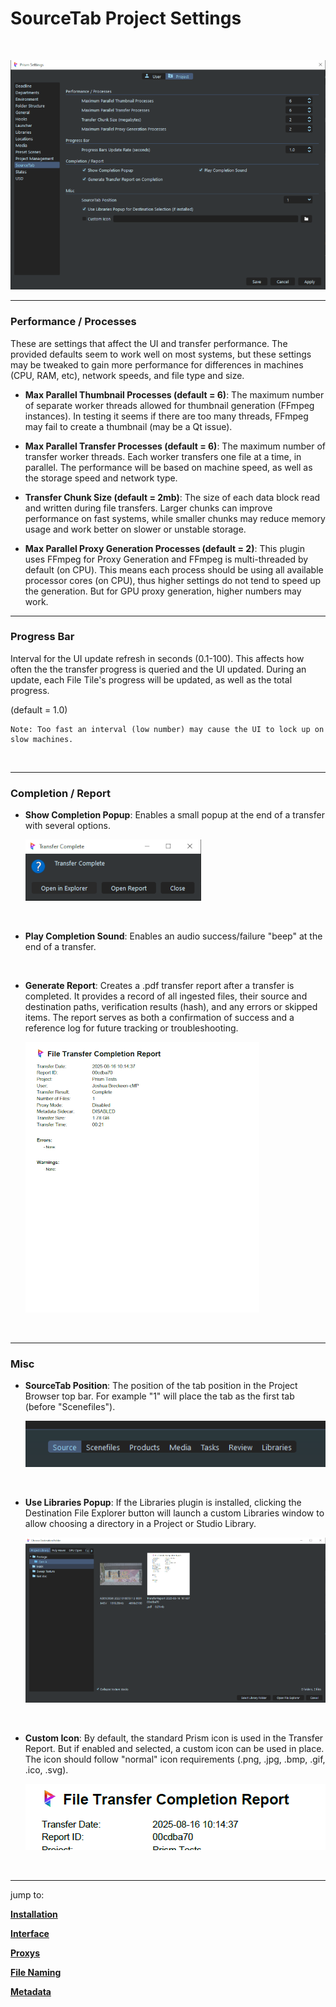 # **SourceTab Project Settings**

<br>

![Settings](DocsImages/settings_overview.png)


___

### **Performance / Processes**
These are settings that affect the UI and transfer performance.  The provided defaults seem to work well on most systems, but these settings may be tweaked to gain more performance for differences in machines (CPU, RAM, etc), network speeds, and file type and size.

- **Max Parallel Thumbnail Processes (default = 6)**: The maximum number of separate worker threads allowed for thumbnail generation (FFmpeg instances).  In testing it seems if there are too many threads, FFmpeg may fail to create a thumbnail (may be a Qt issue).

- **Max Parallel Transfer Processes (default = 6)**: The maximum number of transfer worker threads.  Each worker transfers one file at a time, in parallel.  The performance will be based on machine speed, as well as the storage speed and network type.

- **Transfer Chunk Size (default = 2mb)**:  The size of each data block read and written during file transfers. Larger chunks can improve performance on fast systems, while smaller chunks may reduce memory usage and work better on slower or unstable storage.

- **Max Parallel Proxy Generation Processes (default = 2)**:  This plugin uses FFmpeg for Proxy Generation and FFmpeg is multi-threaded by default (on CPU). This means each process should be using all available processor cores (on CPU), thus higher settings do not tend to speed up the generation.  But for GPU proxy generation, higher numbers may work.

___

### **Progress Bar**
 Interval for the UI update refresh in seconds (0.1-100).  This affects how often the the transfer progress is queried and the UI updated.  During an update, each File Tile's progress will be updated, as well as the total progress.

 (default = 1.0)

    Note: Too fast an interval (low number) may cause the UI to lock up on slow machines.
    
<br>

___


### **Completion / Report**
- **Show Completion Popup**:  Enables a small popup at the end of a transfer with several options.

    ![Icon](DocsImages/completePopup.png)

<br>

- **Play Completion Sound**:  Enables an audio success/failure "beep" at the end of a transfer.

<br>

- **Generate Report**:  Creates a .pdf transfer report after a transfer is completed. It provides a record of all ingested files, their source and destination paths, verification results (hash), and any errors or skipped items. The report serves as both a confirmation of success and a reference log for future tracking or troubleshooting.

    ![Icon](DocsImages/report_overview.png)

<br>

___

### **Misc**

- **SourceTab Position**:  The position of the tab position in the Project Browser top bar.  For example "1" will place the tab as the first tab (before "Scenefiles").  

    ![Icon](DocsImages/tab_position.png)

<br>

- **Use Libraries Popup**:  If the Libraries plugin is installed, clicking the Destination File Explorer button will launch a custom Libraries window to allow choosing a directory in a Project or Studio Library.

    ![Icon](DocsImages/lib_chooser.png)

<br>

- **Custom Icon**:  By default, the standard Prism icon is used in the Transfer Report.  But if enabled and selected, a custom icon can be used in place.  The icon should follow "normal" icon requirements (.png, .jpg, .bmp, .gif, .ico, .svg).

    ![Icon](DocsImages/report_icon.png)



<br>

___
jump to:

[**Installation**](Doc-Installation.md)

[**Interface**](Doc-Interface.md)

[**Proxys**](Doc-Proxys.md)

[**File Naming**](Doc-FileNaming.md)

[**Metadata**](Doc-Metadata.md)